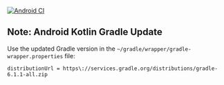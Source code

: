 [![Android CI](https://github.com/Tarek-Bohdima/AsteroidRadar/actions/workflows/build_pull_request.yml/badge.svg)](https://github.com/Tarek-Bohdima/AsteroidRadar/actions/workflows/)

## Note: Android Kotlin Gradle Update

Use the updated Gradle version in the `~/gradle/wrapper/gradle-wrapper.properties` file:
```
distributionUrl = https\://services.gradle.org/distributions/gradle-6.1.1-all.zip
```
